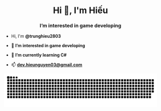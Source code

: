 <h1 align="center">Hi 👋, I'm Hiếu</h1>
<h3 align="center">I’m interested in game developing</h3>

- Hi, I'm **@trunghieu2803**

- 👀 **I’m interested in game developing**

- 🌱 **I’m currently learning C#**

- 📫 **dev.hieunguyen03@gmail.com**

![snake gif](https://github.com/trunghieu2803/trunghieu2803/blob/output/github-contribution-grid-snake-dark.svg)
